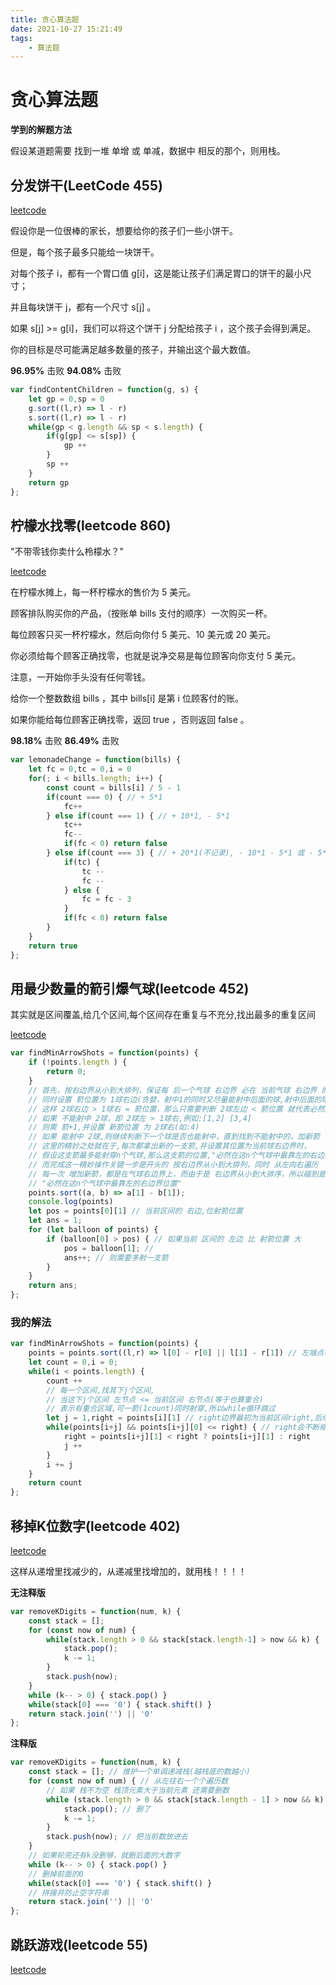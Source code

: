 ```yaml
---
title: 贪心算法题
date: 2021-10-27 15:21:49
tags: 
    - 算法题
---
```


# 贪心算法题

__学到的解题方法__

假设某道题需要 找到一堆 单增 或 单减，数据中 相反的那个，则用栈。

## 分发饼干(LeetCode 455)

[leetcode](https://leetcode-cn.com/problems/assign-cookies/)

假设你是一位很棒的家长，想要给你的孩子们一些小饼干。

但是，每个孩子最多只能给一块饼干。

对每个孩子 i，都有一个胃口值 g[i]，这是能让孩子们满足胃口的饼干的最小尺寸；

并且每块饼干 j，都有一个尺寸 s[j] 。

如果 s[j] >= g[i]，我们可以将这个饼干 j 分配给孩子 i ，这个孩子会得到满足。

你的目标是尽可能满足越多数量的孩子，并输出这个最大数值。

__96.95%__ 击败
__94.08%__ 击败
```js
var findContentChildren = function(g, s) {
    let gp = 0,sp = 0
    g.sort((l,r) => l - r)
    s.sort((l,r) => l - r)
    while(gp < g.length && sp < s.length) {
        if(g[gp] <= s[sp]) {
            gp ++
        }
        sp ++
    }
    return gp
};
```

## 柠檬水找零(leetcode 860)

"不带零钱你卖什么柃檬水？"

[leetcode](https://leetcode-cn.com/problems/lemonade-change/)

在柠檬水摊上，每一杯柠檬水的售价为 5 美元。

顾客排队购买你的产品，（按账单 bills 支付的顺序）一次购买一杯。

每位顾客只买一杯柠檬水，然后向你付 5 美元、10 美元或 20 美元。

你必须给每个顾客正确找零，也就是说净交易是每位顾客向你支付 5 美元。

注意，一开始你手头没有任何零钱。

给你一个整数数组 bills ，其中 bills[i] 是第 i 位顾客付的账。

如果你能给每位顾客正确找零，返回 true ，否则返回 false 。

__98.18%__ 击败
__86.49%__ 击败

```js
var lemonadeChange = function(bills) {
    let fc = 0,tc = 0,i = 0
    for(; i < bills.length; i++) {
        const count = bills[i] / 5 - 1
        if(count === 0) { // + 5*1
            fc++
        } else if(count === 1) { // + 10*1, - 5*1
            tc++
            fc--
            if(fc < 0) return false
        } else if(count === 3) { // + 20*1(不记录), - 10*1 - 5*1 或 - 5*3
            if(tc) {
                tc --
                fc --
            } else {
                fc = fc - 3
            }
            if(fc < 0) return false
        }
    }
    return true
};
```

## 用最少数量的箭引爆气球(leetcode 452)

其实就是区间覆盖,给几个区间,每个区间存在重复与不充分,找出最多的重复区间

[leetcode](https://leetcode-cn.com/problems/minimum-number-of-arrows-to-burst-balloons/)

```js
var findMinArrowShots = function(points) {
    if (!points.length ) {
        return 0;
    }
    // 首先，按右边界从小到大排列，保证每 后一个气球 右边界 必在 当前气球 右边界 的右边
    // 同时设置 箭位置为 1球右边(贪婪，射中1的同时又尽量能射中后面的球,射中后面的球的条件需要箭位置尽可能大)
    // 这样 2球右边 > 1球右 = 箭位置，那么只需要判断 2球左边 < 箭位置 就代表必然同时射中2球
    // 如果 不能射中 2球，即 2球左 > 1球右,例如:[1,2] [3,4]
    // 则需 箭+1,并设置 新箭位置 为 2球右(如:4)
    // 如果 能射中 2球,则继续判断下一个球是否也能射中，直到找到不能射中的，加新箭
    // 这里的精妙之处就在于,每次都拿出新的一支箭,并设置其位置为当前球右边界时，
    // 假设这支箭最多能射穿n个气球,那么这支箭的位置,"必然在这n个气球中最靠左的右边界位置"
    // 而完成这一精妙操作关键一步是开头的 按右边界从小到大排列，同时 从左向右遍历
    // 每一次 增加新箭，都是在气球右边界上，而由于是 右边界从小到大排序，所以碰到是第一个气球必然就是
    // "必然在这n个气球中最靠左的右边界位置"
    points.sort((a, b) => a[1] - b[1]);
    console.log(points)
    let pos = points[0][1] // 当前区间的 右边,位射箭位置
    let ans = 1;
    for (let balloon of points) {
        if (balloon[0] > pos) { // 如果当前 区间的 左边 比 射箭位置 大
            pos = balloon[1]; // 
            ans++; // 则需要多射一支箭
        }
    }
    return ans;
};
```

### 我的解法
```js
var findMinArrowShots = function(points) {
    points = points.sort((l,r) => l[0] - r[0] || l[1] - r[1]) // 左端点相等要按右端点最小的来
    let count = 0,i = 0;
    while(i < points.length) {
        count ++
        // 每一个区间,找其下j个区间,
        // 当这下j个区间 左节点 <= 当前区间 右节点(等于也算重合)
        // 表示有重合区域,可一箭(1count)同时射穿,所以while循环跳过
        let j = 1,right = points[i][1] // right边界最初为当前区间right,后续为了穿过重复区间
        while(points[i+j] && points[i+j][0] <= right) { // right会不断缩小
            right = points[i+j][1] < right ? points[i+j][1] : right
            j ++
        }
        i += j
    }
    return count
};
```

## 移掉K位数字(leetcode 402)

[leetcode](https://www.algomooc.com/algocamp2)

这样从递增里找减少的，从递减里找增加的，就用栈！！！！

__无注释版__
```js
var removeKDigits = function(num, k) {
    const stack = [];
    for (const now of num) {
        while(stack.length > 0 && stack[stack.length-1] > now && k) {
            stack.pop();
            k -= 1;
        }
        stack.push(now);
    }
    while (k-- > 0) { stack.pop() }
    while(stack[0] === '0') { stack.shift() }
    return stack.join('') || '0'
};
```

__注释版__
```js
var removeKDigits = function(num, k) {
    const stack = []; // 维护一个单调递减栈(越栈底的数越小)
    for (const now of num) { // 从左往右一个个遍历数
        // 如果 栈不为空 栈顶元素大于当前元素 还需要删数
        while (stack.length > 0 && stack[stack.length - 1] > now && k) {
            stack.pop(); // 删了
            k -= 1;
        }
        stack.push(now); // 把当前数放进去
    }
    // 如果轮完还有k没删够，就删后面的大数字
    while (k-- > 0) { stack.pop() }
    // 删掉前面的0
    while(stack[0] === '0') { stack.shift() }
    // 拼接并防止空字符串
    return stack.join('') || '0'
};
```

## 跳跃游戏(leetcode 55)

[leetcode](https://leetcode-cn.com/problems/jump-game/)

